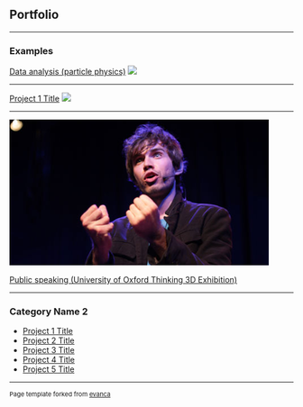 ## Portfolio

---

### Examples

[Data analysis (particle physics)](https://github.com/donalrinho/Bc2JpsiMuNu)
<img src="images/dummy_thumbnail.jpg?raw=true"/>

---
[Project 1 Title](/sample_page)
<img src="images/dummy_thumbnail.jpg?raw=true"/>

---
<img src="images/Donal_Hill_FameLab.jpeg?raw=true"/>

[Public speaking (University of Oxford Thinking 3D Exhibition)](https://podcasts.ox.ac.uk/particles-space)


---

### Category Name 2

- [Project 1 Title](http://example.com/)
- [Project 2 Title](http://example.com/)
- [Project 3 Title](http://example.com/)
- [Project 4 Title](http://example.com/)
- [Project 5 Title](http://example.com/)




---
<p style="font-size:11px">Page template forked from <a href="https://github.com/evanca/quick-portfolio">evanca</a></p>
<!-- Remove above link if you don't want to attibute -->
